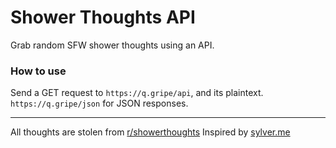 # Shower Thoughts API

Grab random SFW shower thoughts using an API.

### How to use

Send a GET request to `https://q.gripe/api`, and its plaintext. `https://q.gripe/json` for JSON responses.


---

All thoughts are stolen from [r/showerthoughts](https://reddit.com/r/showerthoughts)
Inspired by [sylver.me](https://sylver.me)
